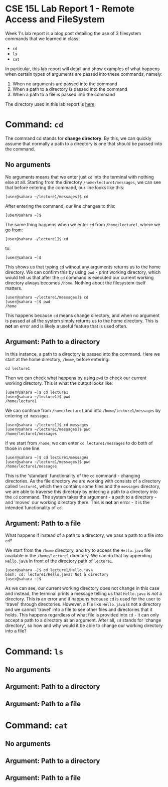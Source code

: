 # CSE 15L Lab Report 1 - Remote Access and FileSystem
Week 1's lab report is a blog post detailing the use of 3 filesystem commands that we learned in class:
- `cd`
- `ls`
- `cat`

In particular, this lab report will detail and show examples of what happens when certain types of arguments are passed into these commands, namely:
1. When no arguments are passed into the command
2. When a path to a directory is passed into the command
3. When a path to a file is passed into the command

The directory used in this lab report is [here](https://github.com/ucsd-cse15l-f23/lecture1)

# Command: `cd`
The command cd stands for **change directory**. By this, we can quickly assume that normally a path to a directory is one that should be passed into the command.
## No arguments
No arguments means that we enter just `cd` into the terminal with nothing else at all.
Starting from the directory `/home/lecture1/messages`, we can see that before entering the command, our line looks like this:

```[user@sahara ~/lecture1/messages]$ cd```

After entering the command, our line changes to this:

```[user@sahara ~]$ ```

The same thing happens when we enter `cd` from `/home/lecture1`, where we go from: 

```[user@sahara ~/lecture1]$ cd```

to:

```[user@sahara ~]$ ```

This shows us that typing `cd` without any arguments returns us to the home directory. We can confirm this by using `pwd` - print working directory, which would tell us that after the `cd` command is executed our current working directory always becomes `/home`. Nothing about the filesystem itself matters.

```
[user@sahara ~/lecture1/messages]$ cd
[user@sahara ~]$ pwd
/home
```

This happens because `cd` means change directory, and when no argument is passed at all the system simply returns us to the home directory. This is **not** an error and is likely a useful feature that is used often.

## Argument: Path to a directory

In this instance, a path to a directory is passed into the command. Here we start at the home directory, `/home`, before entering:

```cd lecture1```

Then we can check what happens by using `pwd` to check our current working directory. This is what the output looks like:

```
[user@sahara ~]$ cd lecture1
[user@sahara ~/lecture1]$ pwd
/home/lecture1
```

We can continue from `/home/lecture1` and into `/home/lecture1/messages` by entering `cd messages`.

```
[user@sahara ~/lecture1]$ cd messages
[user@sahara ~/lecture1/messages]$ pwd
/home/lecture1/messages
```

If we start from `/home`, we can enter `cd lecture1/messages` to do both of those in one line.

```
[user@sahara ~]$ cd lecture1/messages
[user@sahara ~/lecture1/messages]$ pwd
/home/lecture1/messages
```

This is the 'standard' functionality of the `cd` command - changing directories. As the file directory we are working with consists of a directory called `lecture1`, which then contains some files and the `messages` directory, we are able to traverse this directory by entering a path to a directory into the `cd` command. The system takes the argument - a path to a directory - and 'moves' our working directory there. This is **not** an error - it is the intended functionality of `cd`.

## Argument: Path to a file

What happens if instead of a path to a directory, we pass a path to a file into `cd`?

We start from the `/home` directory, and try to access the `Hello.java` file available in the `/home/lecture1` directory. We can do that by appending `Hello.java` in front of the directory path of `lecture1`.

```
[user@sahara ~]$ cd lecture1/Hello.java
bash: cd: lecture1/Hello.java: Not a directory
[user@sahara ~]$ 
```

As we can see, our current working directory does not change in this case and instead, the terminal prints a message telling us that `Hello.java` is *not* a directory. This **is** an error and it happens because `cd` is used for the user to 'travel' through directories. However, a file like `Hello.java` is not a directory and we cannot 'travel' into a file to see other files and directories that it holds. This happens regardless of what file is provided into `cd` - it can only accept a path to a directory as an argument. After all, `cd` stands for 'change directory', so how and why would it be able to change our working directory into a file?

# Command: `ls`
## No arguments
## Argument: Path to a directory
## Argument: Path to a file
# Command: `cat`
## No arguments
## Argument: Path to a directory
## Argument: Path to a file
